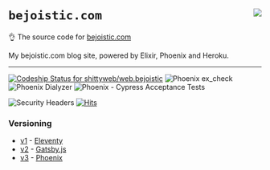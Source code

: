 # `bejoistic.com` <a href="https://github.com/shittyweb/web.bejoistic"><img src="https://badge.langauge.io/shittyweb/web.bejoistic?maxAge=600" align="right" /></a>

👌 The source code for [bejoistic.com](https://bejoistic.com/)

My bejoistic.com blog site, powered by Elixir, Phoenix and Heroku.

---

[![Codeship Status for shittyweb/web.bejoistic](https://app.codeship.com/projects/a8566310-d0f7-0138-0e0b-56b35a331979/status?branch=v3)](https://app.codeship.com/projects/408149)
![Phoenix ex_check](https://github.com/shittyweb/web.bejoistic/workflows/Phoenix%20ex_check/badge.svg)
![Phoenix Dialyzer](https://github.com/shittyweb/web.bejoistic/workflows/Phoenix%20Dialyzer/badge.svg)
![Phoenix - Cypress Acceptance Tests](https://github.com/shittyweb/web.bejoistic/workflows/Phoenix%20-%20Cypress%20Acceptance%20Tests/badge.svg)

![Security Headers](https://img.shields.io/security-headers?style=social&url=https%3A%2F%2Fbejoistic.com)
[![Hits](https://hits.seeyoufarm.com/api/count/incr/badge.svg?url=https%3A%2F%2Fgithub.com%2Fshittyweb%2Fweb.bejoistic&count_bg=%2379C83D&title_bg=%23555555&icon=&icon_color=%23E7E7E7&title=hits&edge_flat=true)](https://hits.seeyoufarm.com)

### Versioning

- [v1](https://oldv1.bejoistic.com) - [Eleventy](https://www.11ty.dev/)
- [v2](https://oldv2.bejoistic.com) - [Gatsby.js](https://www.gatsbyjs.com/)
- [v3](https://bejoistic.com) - [Phoenix](https://www.phoenixframework.org/)
